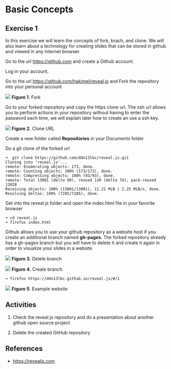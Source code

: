 # Basic Concepts

## Exercise 1

In this exercise we will learn the concepts
of fork, brach, and clone. We will also learn about a technology for creating slides that can be stored in github and viewed in any internet browser.

Go to the url https://github.com and create a Github account.

Log in your account.

Go to the url https://github.com/hakimel/reveal.js and Fork the repository into your personal account

![][1]
**Figure 1.** Fork

Go to your forked repository and copy the https clone url. The ssh url allows you to perform actions in your repository without having to enter the password each time, we will explain later how to create an use a ssh key.

![][2]
**Figure 2.** Clone URL

Create a new folder called **Repositories** in your Documents folder

Do a git clone of the forked url
```console
➜  git clone https://github.com/d4n13lbc/reveal.js.git
Cloning into 'reveal.js'...
remote: Enumerating objects: 173, done.
remote: Counting objects: 100% (173/173), done.
remote: Compressing objects: 100% (93/93), done.
remote: Total 13001 (delta 90), reused 136 (delta 74), pack-reused 12828
Receiving objects: 100% (13001/13001), 11.21 MiB | 2.25 MiB/s, done.
Resolving deltas: 100% (7285/7285), done.
```

Get into the reveal.js folder and open the index.html file in your favorite browser

```console
➜ cd reveal.js
➜ firefox index.html
```

Github allows you to use your github repository as a website host if you create an additional branch named **gh-pages**. The forked repository already has a gh-pages branch but you will have to delete it and create it again in order to visualize your slides in a website

![][3]
**Figure 3.** Delete branch

![][4]
**Figure 4.** Create branch

```console
➜ firefox https://d4n13lbc.github.io/reveal.js/#/1
```

![][5]
**Figure 5.** Example website

##  Activities
1. Check the reveal.js repository and do a presentation about another github open source project

1. Delete the created GitHub repository

## References
* https://revealjs.com

[1]: images/1_fork.png
[2]: images/2_clone_url.png
[3]: images/3_delete_branch.png
[4]: images/4_create_branch.png
[5]: images/5_example_website.png
